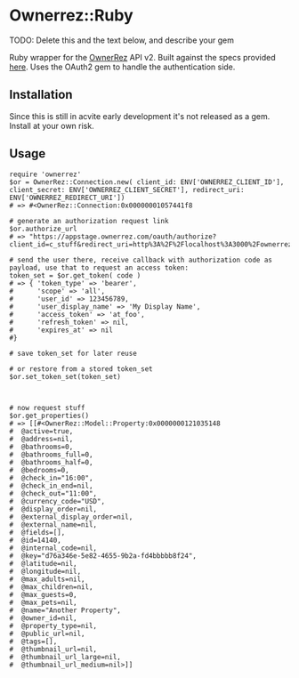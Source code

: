 # Ownerrez::Ruby

TODO: Delete this and the text below, and describe your gem

Ruby wrapper for the [OwnerRez](https://www.ownerrez.com/) API v2. Built against the specs provided [here](https://www.ownerrez.com/support/articles/api-overview). Uses the OAuth2 gem to handle the authentication side.

## Installation

Since this is still in acvite early development it's not released as a gem. Install at your own risk.

## Usage

```
require 'ownerrez'
$or = OwnerRez::Connection.new( client_id: ENV['OWNERREZ_CLIENT_ID'], client_secret: ENV['OWNERREZ_CLIENT_SECRET'], redirect_uri: ENV['OWNERREZ_REDIRECT_URI'])
# => #<OwnerRez::Connection:0x00000001057441f8

# generate an authorization request link
$or.authorize_url
# => "https://appstage.ownerrez.com/oauth/authorize?client_id=c_stuff&redirect_uri=http%3A%2F%2Flocalhost%3A3000%2Fownerrez_connection%2Fcallback&response_type=code"

# send the user there, receive callback with authorization code as payload, use that to request an access token:
token_set = $or.get_token( code )
# => { 'token_type' => 'bearer',
#      'scope' => 'all',
#      'user_id' => 123456789,
#      'user_display_name' => 'My Display Name',
#      'access_token' => 'at_foo',
#      'refresh_token' => nil,
#      'expires_at' => nil
#}

# save token_set for later reuse

# or restore from a stored token_set
$or.set_token_set(token_set)



# now request stuff
$or.get_properties()
# => [[#<OwnerRez::Model::Property:0x0000000121035148
#  @active=true,
#  @address=nil,
#  @bathrooms=0,
#  @bathrooms_full=0,
#  @bathrooms_half=0,
#  @bedrooms=0,
#  @check_in="16:00",
#  @check_in_end=nil,
#  @check_out="11:00",
#  @currency_code="USD",
#  @display_order=nil,
#  @external_display_order=nil,
#  @external_name=nil,
#  @fields=[],
#  @id=14140,
#  @internal_code=nil,
#  @key="d76a346e-5e82-4655-9b2a-fd4bbbbb8f24",
#  @latitude=nil,
#  @longitude=nil,
#  @max_adults=nil,
#  @max_children=nil,
#  @max_guests=0,
#  @max_pets=nil,
#  @name="Another Property",
#  @owner_id=nil,
#  @property_type=nil,
#  @public_url=nil,
#  @tags=[],
#  @thumbnail_url=nil,
#  @thumbnail_url_large=nil,
#  @thumbnail_url_medium=nil>]]


```

